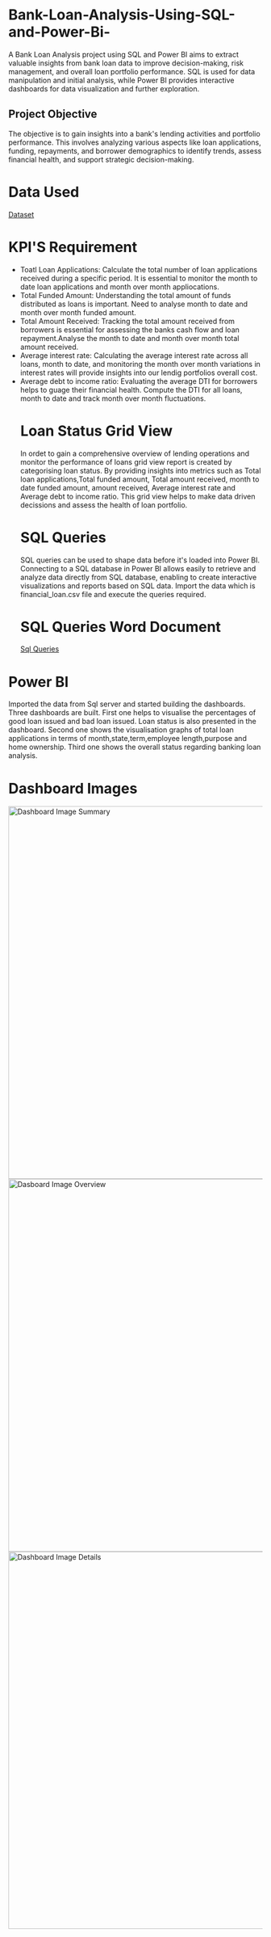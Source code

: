 # Bank-Loan-Analysis-Using-SQL-and-Power-Bi-
A Bank Loan Analysis project using SQL and Power BI aims to extract valuable insights from bank loan data to improve decision-making, risk management, and overall loan portfolio performance. SQL is used for data manipulation and initial analysis, while Power BI provides interactive dashboards for data visualization and further exploration. 
## Project Objective
The objective is to gain insights into a bank's lending activities and portfolio performance. This involves analyzing various aspects like loan applications, funding, repayments, and borrower demographics to identify trends, assess financial health, and support strategic decision-making. 
# Data Used
<a  href="https://github.com/padmapuli/Bank-Loan-Analysis-Using-SQL-and-Power-Bi-/blob/main/financial_loan.csv"> Dataset</a>
# KPI'S Requirement
- Toatl Loan Applications: Calculate the total number of loan applications received during a specific period. It is essential to monitor the month to date loan applications and month over month appliocations.
- Total Funded Amount: Understanding the total amount of funds distributed as loans is important. Need to analyse month to date and month over month funded amount.
- Total Amount Received: Tracking the total amount received from borrowers is essential for assessing the banks cash flow and loan repayment.Analyse the month to date and month over month total amount received.
- Average interest rate: Calculating the average interest rate across all loans, month to date, and monitoring the month over month variations in interest rates will provide insights into our lendig portfolios
  overall cost.
- Average debt to income ratio: Evaluating the average DTI for borrowers helps to guage their financial health. Compute the DTI for all loans, month to date and track month over month fluctuations.
  # Loan Status Grid View
     In ordet to gain a comprehensive overview of lending operations and monitor the performance of loans grid view report is created by categorising loan status. By providing insights into metrics such as
     Total loan applications,Total funded amount, Total amount received, month to date funded amount, amount received, Average interest rate and Average debt to income ratio. This grid view helps to make data
     driven decissions and assess the health of loan portfolio.
  # SQL Queries
   SQL queries can be used to shape data before it's loaded into Power BI. Connecting to a SQL database in Power BI allows easily to retrieve and analyze data directly from SQL database, enabling to create interactive visualizations and reports based on SQL data. Import the data which is financial_loan.csv file and execute the queries required.
  # SQL Queries Word Document
   <a  href="https://github.com/padmapuli/Bank-Loan-Analysis-Using-SQL-and-Power-Bi-/blob/main/Banking(SQL%20Queries).docx"> Sql Queries</a>
 # Power BI
   Imported the data from Sql server and started building the dashboards. Three dashboards are built. First one helps to visualise the percentages 
   of good loan issued and bad loan issued. Loan status is also presented in the dashboard. Second one shows the visualisation graphs of total loan
   applications in terms of month,state,term,employee length,purpose and home ownership. Third one shows the overall status regarding banking loan
   analysis.

 # Dashboard Images
 <img width="1318" height="738" alt="Dashboard Image Summary" src="https://github.com/user-attachments/assets/dc9f2b8b-0a81-498a-a0cc-8ea475fd70fb" />

 
 <img width="1318" height="738" alt="Dasboard Image Overview" src="https://github.com/user-attachments/assets/776a7f4e-5789-4429-a005-d21f01754474" />
 
 
 <img width="1313" height="747" alt="Dashboard Image Details" src="https://github.com/user-attachments/assets/d9415ddd-21c4-477b-b10c-e07c6696997a" />



 
   
  
  
